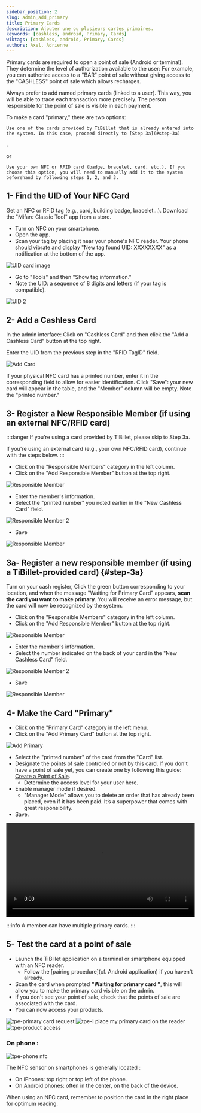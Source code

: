 ```yaml
---
sidebar_position: 2
slug: admin_add_primary
title: Primary Cards
description: Ajouter une ou plusieurs cartes primaires.
keywords: [cashless, android, Primary, Cards]
wiktags: [cashless, android, Primary, Cards]
authors: Axel, Adrienne
---
```


Primary cards are required to open a point of sale (Android or terminal). They determine the level 
of authorization available to the user: For example, you can authorize access to a "BAR" 
point of sale without giving access to the "CASHLESS" point of sale which allows recharges.

Always prefer to add named primary cards (linked to a user). This way, you will be able to trace each transaction more precisely.
The person responsible for the point of sale is visible in each payment.

To make a card "primary," there are two options:

    Use one of the cards provided by TiBillet that is already entered into the system. In this case, proceed directly to [Step 3a](#step-3a)
.

or

    Use your own NFC or RFID card (badge, bracelet, card, etc.). If you choose this option, you will need to manually add it to the system beforehand by following steps 1, 2, and 3.

## 1- Find the UID of Your NFC Card

Get an NFC or RFID tag (e.g., card, building badge, bracelet...).
Download the "Mifare Classic Tool" app from a store.
- Turn on NFC on your smartphone.
- Open the app.
- Scan your tag by placing it near your phone's NFC reader.
Your phone should vibrate and display "New tag found UID: XXXXXXXX" as a notification at the bottom of the app.

![UID card image](/img/imageUIDcarte.png)

- Go to "Tools" and then "Show tag information."
- Note the UID: a sequence of 8 digits and letters (if your tag is compatible).

![UID 2](/img/UID2.png)

## 2- Add a Cashless Card

In the admin interface:
Click on "Cashless Card" and then click the "Add a Cashless Card" button at the top right.

Enter the UID from the previous step in the "RFID TagID" field.

![Add Card](/img/ajoutcarte.png)

If your physical NFC card has a printed number, enter it in the corresponding field to allow for easier identification.
Click "Save": your new card will appear in the table, and the "Member" column will be empty.
Note the "printed number."


## 3- Register a New Responsible Member (if using an external NFC/RFID card)

:::danger 
If you're using a card provided by TiBillet, please skip to Step 3a.

If you're using an external card (e.g., your own NFC/RFID card), continue with the steps below.
:::

- Click on the "Responsible Members" category in the left column.
- Click on the "Add Responsible Member" button at the top right.

![Responsible Member](/img/membre-responsable.png)

- Enter the member's information.
- Select the "printed number" you noted earlier in the "New Cashless Card" field.

![Responsible Member 2](/img/membreresp.png)

- Save

![Responsible Member](/img/membre-responsable-bis.png)


## 3a- Register a new responsible member (if using a TiBillet-provided card) {#step-3a}


Turn on your cash register,
Click the green button corresponding to your location, and when the message "Waiting for Primary Card" appears, **scan the card you want to make primary**. You will receive an error message, but the card will now be recognized by the system.

- Click on the "Responsible Members" category in the left column.
- Click on the "Add Responsible Member" button at the top right.

![Responsible Member](/img/membre-responsable.png)

- Enter the member's information.
- Select the number indicated on the back of your card in the "New Cashless Card" field.

![Responsible Member 2](/img/membreresp.png)

- Save

![Responsible Member](/img/membre-responsable-bis.png)

## 4- Make the Card "Primary"

- Click on the "Primary Card" category in the left menu.
- Click on the "Add Primary Card" button at the top right.

![Add Primary](/img/ajoutprimaire.png)

- Select the "printed number" of the card from the "Card" list.
- Designate the points of sale controlled or not by this card. If you don't have a point of sale yet, you can create one by following this guide: [Create a Point of Sale](../admin_add_pos).
     - Determine the access level for your user here.
- Enable manager mode if desired.
     - "Manager Mode" allows you to delete an order that has already been placed, even if it has been paid. It’s a superpower that comes with great responsibility.
- Save.

<video width="100%" controls src="/img/CartePrimaire.mp4"></video>

:::info 
A member can have multiple primary cards. 
:::


## 5- Test the card at a point of sale

- Launch the TiBillet application on a terminal or smartphone equipped with an NFC reader.
     - Follow the [pairing procedure](cf. Android application) if you haven't already.
- Scan the card when prompted **"Waiting for primary card ”**, this will allow you to make the primary card visible on the admin.
- If you don't see your point of sale, check that the points of sale are associated with the card.
- You can now access your products.

![tpe-primary card request](/img/tpe1.png)
![tpe-I place my primary card on the reader](/img/tpe2.png)
![tpe-product access](/img/tpe3.png)

### On phone :
![tpe-phone nfc](/img/phone-nfc.png)

The NFC sensor on smartphones is generally located :

- On iPhones: top right or top left of the phone.
- On Android phones: often in the center, on the back of the device.

When using an NFC card, remember to position the card in the right place for optimum reading.
